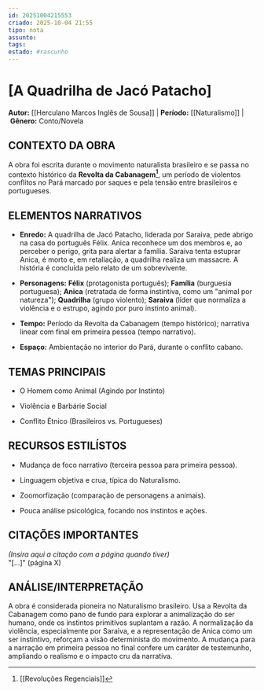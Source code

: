 ```yaml
---
id: 20251004215553
criado: 2025-10-04 21:55
tipo: nota
assunto: 
tags: 
estado: #rascunho
---
```

# [A Quadrilha de Jacó Patacho]

**Autor:** [[Herculano Marcos Inglês de Sousa]] | **Período:** [[Naturalismo]] | **Gênero:** Conto/Novela

## CONTEXTO DA OBRA

A obra foi escrita durante o movimento naturalista brasileiro e se passa no contexto histórico da **Revolta da Cabanagem[^1]**, um período de violentos conflitos no Pará marcado por saques e pela tensão entre brasileiros e portugueses.

## ELEMENTOS NARRATIVOS

- **Enredo:** A quadrilha de Jacó Patacho, liderada por Saraiva, pede abrigo na casa do português Félix. Anica reconhece um dos membros e, ao perceber o perigo, grita para alertar a família. Saraiva tenta estuprar Anica, é morto e, em retaliação, a quadrilha realiza um massacre. A história é concluída pelo relato de um sobrevivente.
    
- **Personagens:** **Félix** (protagonista português); **Família** (burguesia portuguesa); **Anica** (retratada de forma instintiva, como um "animal por natureza"); **Quadrilha** (grupo violento); **Saraiva** (líder que normaliza a violência e o estrupo, agindo por puro instinto animal).
    
- **Tempo:** Período da Revolta da Cabanagem (tempo histórico); narrativa linear com final em primeira pessoa (tempo narrativo).
    
- **Espaço:** Ambientação no interior do Pará, durante o conflito cabano.
    

## TEMAS PRINCIPAIS

- O Homem como Animal (Agindo por Instinto)
    
- Violência e Barbárie Social
    
- Conflito Étnico (Brasileiros vs. Portugueses)
    

## RECURSOS ESTILÍSTOS

- Mudança de foco narrativo (terceira pessoa para primeira pessoa).
    
- Linguagem objetiva e crua, típica do Naturalismo.
    
- Zoomorfização (comparação de personagens a animais).
    
- Pouca análise psicológica, focando nos instintos e ações.
    

## CITAÇÕES IMPORTANTES

_(Insira aqui a citação com a página quando tiver)_  
"[...]" (página X)

## ANÁLISE/INTERPRETAÇÃO

A obra é considerada pioneira no Naturalismo brasileiro. Usa a Revolta da Cabanagem como pano de fundo para explorar a animalização do ser humano, onde os instintos primitivos suplantam a razão. A normalização da violência, especialmente por Saraiva, e a representação de Anica como um ser instintivo, reforçam a visão determinista do movimento. A mudança para a narração em primeira pessoa no final confere um caráter de testemunho, ampliando o realismo e o impacto cru da narrativa.

[^1]: [[Revoluções Regenciais]]
